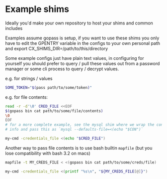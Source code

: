 # Example shims

Ideally you'd make your own repository to host your shims and common includes

Examples assume gopass is setup, if you want to use these shims you only have to
edit the GPENTRY variable in the configs to your own personal path and export CX_SHIMS_DIR=/path/to/this/directory

Some example configs just have plain text values, in configuring for yourself you should prefer
to query / pull these values out from a password manager or some cli process to query / decrypt values.

e.g. for strings / values
```sh
SOME_TOKEN="$(pass path/to/some/token)"
```

e.g. for file contents:

```sh
read -r -d'\0' CRED_FILE <<EOF
$(gopass bin cat path/to/some/file/contents)
\0
EOF
# for a more complete example, see the mysql shim where we wrap the connection 
# info and pass this as `mysql --defaults-file=<(echo "$CON")`

my-cmd -credentials_file <(echo "$CRED_FILE")
```

Another way to pass file contents is to use bash builtin `mapfile` (but you lose compatibility with bash 3.2 on macs)

```sh
mapfile -t MY_CREDS_FILE < <(gopass bin cat path/to/some/creds/file)

my-cmd -credentials_file <(printf "%s\n", "${MY_CREDS_FILE[@]}")
```
